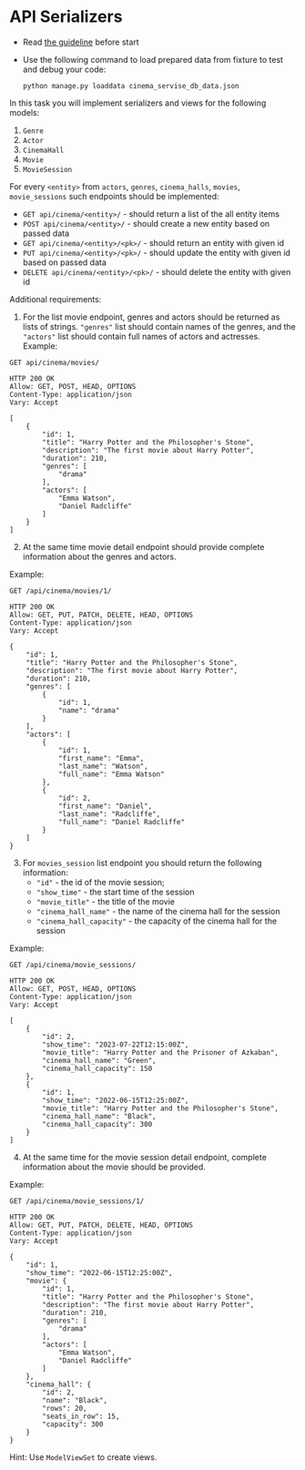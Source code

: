 # API Serializers

- Read [the guideline](https://github.com/mate-academy/py-task-guideline/blob/main/README.md) before start
- Use the following command to load prepared data from fixture to test and debug your code:

  `python manage.py loaddata cinema_servise_db_data.json`

In this task you will implement serializers and views for the following models:

1. `Genre`
2. `Actor`
3. `CinemaHall`
4. `Movie`
5. `MovieSession`

For every `<entity>` from `actors`, `genres`, `cinema_halls`, `movies`, `movie_sessions` such
endpoints should be implemented:
* `GET api/cinema/<entity>/` - should return a list of the all entity items
* `POST api/cinema/<entity>/` - should create a new entity based on passed data
* `GET api/cinema/<entity>/<pk>/` - should return an entity with given id
* `PUT api/cinema/<entity>/<pk>/` - should update the entity with given id based on passed data
* `DELETE api/cinema/<entity>/<pk>/` - should delete the entity with given id

Additional requirements:
1. For the list movie endpoint, genres and actors should be returned as lists of strings.
`"genres"` list should contain names of the genres, and the `"actors"` list should contain full names of actors and actresses.
Example:
```
GET api/cinema/movies/ 
```

```
HTTP 200 OK
Allow: GET, POST, HEAD, OPTIONS
Content-Type: application/json
Vary: Accept

[
    {
        "id": 1,
        "title": "Harry Potter and the Philosopher's Stone",
        "description": "The first movie about Harry Potter",
        "duration": 210,
        "genres": [
            "drama"
        ],
        "actors": [
            "Emma Watson",
            "Daniel Radcliffe"
        ]
    }
]
```
2. At the same time movie detail endpoint should provide complete information about the genres and actors.

Example:
```
GET /api/cinema/movies/1/
```

```
HTTP 200 OK
Allow: GET, PUT, PATCH, DELETE, HEAD, OPTIONS
Content-Type: application/json
Vary: Accept

{
    "id": 1,
    "title": "Harry Potter and the Philosopher's Stone",
    "description": "The first movie about Harry Potter",
    "duration": 210,
    "genres": [
        {
            "id": 1,
            "name": "drama"
        }
    ],
    "actors": [
        {
            "id": 1,
            "first_name": "Emma",
            "last_name": "Watson",
            "full_name": "Emma Watson"
        },
        {
            "id": 2,
            "first_name": "Daniel",
            "last_name": "Radcliffe",
            "full_name": "Daniel Radcliffe"
        }
    ]
}
```

3. For `movies_session` list endpoint you should return the following information:
    * `"id"` - the id of the movie session;
    * `"show_time"` - the start time of the session
    * `"movie_title"` - the title of the movie
    * `"cinema_hall_name"` - the name of the cinema hall for the session
    * `"cinema_hall_capacity"` - the capacity of the cinema hall for the session

Example:
```
GET /api/cinema/movie_sessions/
```

```
HTTP 200 OK
Allow: GET, POST, HEAD, OPTIONS
Content-Type: application/json
Vary: Accept

[
    {
        "id": 2,
        "show_time": "2023-07-22T12:15:00Z",
        "movie_title": "Harry Potter and the Prisoner of Azkaban",
        "cinema_hall_name": "Green",
        "cinema_hall_capacity": 150
    },
    {
        "id": 1,
        "show_time": "2022-06-15T12:25:00Z",
        "movie_title": "Harry Potter and the Philosopher's Stone",
        "cinema_hall_name": "Black",
        "cinema_hall_capacity": 300
    }
]
```

4. At the same time for the movie session detail endpoint, complete information about the movie should be provided.

Example:
```
GET /api/cinema/movie_sessions/1/
```

```
HTTP 200 OK
Allow: GET, PUT, PATCH, DELETE, HEAD, OPTIONS
Content-Type: application/json
Vary: Accept

{
    "id": 1,
    "show_time": "2022-06-15T12:25:00Z",
    "movie": {
        "id": 1,
        "title": "Harry Potter and the Philosopher's Stone",
        "description": "The first movie about Harry Potter",
        "duration": 210,
        "genres": [
            "drama"
        ],
        "actors": [
            "Emma Watson",
            "Daniel Radcliffe"
        ]
    },
    "cinema_hall": {
        "id": 2,
        "name": "Black",
        "rows": 20,
        "seats_in_row": 15,
        "capacity": 300
    }
}
```


Hint: Use `ModelViewSet` to create views.
